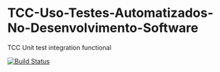 # TCC-Uso-Testes-Automatizados-No-Desenvolvimento-Software
TCC Unit test integration functional

[![Build Status](https://travis-ci.org/isnack/TCC-Uso-Testes-Automatizados-No-Desenvolvimento-Software.svg?branch=master)](https://travis-ci.org/isnack/TCC-Uso-Testes-Automatizados-No-Desenvolvimento-Software)
